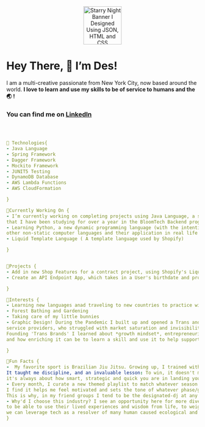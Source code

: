 
  <center> 
<img src= "https://media.giphy.com/media/X5wgAOZeK5mTYtvTnO/giphy.gif" alt="Starry Night Banner I Designed Using JSON, HTML and CSS" width="100vw" height="100vh">

  </center>

# Hey There, 🚀 I’m Des!
I am a multi-creative passionate from New York City, now based around the world.
**I love to learn and use my skills to be of service to humans and the 🌏 !**



  
 ### You can find me on <a href= "https://www.linkedin.com/in/trans-brands/">LinkedIn</a>
  


```yaml



🌱 Technologies{
- Java Language 
- Spring Framework 
- Dagger Framework 
- Mockito Framework
- JUNIT5 Testing
- DynamoDB Database
- AWS Lambda Functions 
- AWS CloudFormation 

}

🔭Currently Working On {
- I’m currently working on completing projects using Java Language, a static language 
that I have been studying for over a year in the BloomTech Backend program.
- Learning Python, a new dynamic programming language (with the intention of widening my understanding of
other non-static computer languages and their application in real life!)
- Liquid Template Language ( A template language used by Shopify)

}


🌌Projects {
- Add in new Shop Features for a contract project, using Shopify's Liquid Template Files 
- Create an API Endpoint App, which takes in a User's birthdate and provides a corresponding Zodiac and Elemental. 

}

🌈Interests {
- Learning new languages anad traveling to new countries to practice with locals (French, Spanish)
- Forest Bathing and Gardening
- Taking care of my little bunnies
- Graphic Design! During the Pandemic I built up and opened a Trans and Gender Non Conforming DesignHouse to support Trans entrepreneurs and
service providers, who struggled with market saturation and invisibility online. 
Founding 'Trans Brands' I learned about *growth mindset*, entrepreneurial drive (_if you can think it, you can make it_)
and how enriching it can be to learn a skill and use it to help support others' dreams!

}

💬Fun Facts {
-  My favorite sport is Brazilian Jiu Jitsu. Growing up, I trained with the NYC Renzo Gracie Jiu Jitsu group and it just clicked.
It taught me discipline, and an invaluable lesson: To win, it doesn't matter how big/loud/bulky you are, 
it's always about how smart, strategic and quick you are in landing your move! Commit completely!  
- Every month, I curate a new themed playlist to match whatever season I feel I am in. 
I find it helps me feel motivated and sets the tone of whatever phase/goal I am striving to move through.
This is why, in my friend groups I tend to be the designated-dj at any function!😝
- Why'd I choose this industry? I see an opportunity here for more diverse voices (specifically QTPOC) 
to be able to use their lived experiences and wisdom from life, to weigh into this new age of tech and emerging frameworks. I do believe 
we can leverage tech as a resolver of many human caused ecological and social crises.
}


```

<!--
**gbauza3destinee/gbauza3destinee** is a ✨ _special_ ✨ repository because its `README.md` (this file) appears on your GitHub profile.

- 📫 How to reach me: ...

-->
